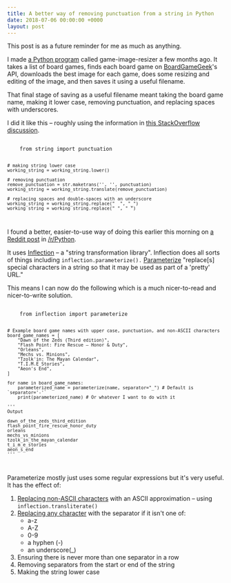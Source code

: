 ```yaml
---
title: A better way of removing punctuation from a string in Python
date: 2018-07-06 00:00:00 +0000
layout: post
---
```

This post is as a future reminder for me as much as anything.

I made [a Python program](https://github.com/edjw/game-image-resizer) called game-image-resizer a few months ago. It takes a list of board games, finds each board game on [BoardGameGeek](http://boardgamegeek.com/)'s API, downloads the best image for each game, does some resizing and editing of the image, and then saves it using a useful filename.

That final stage of saving as a useful filename meant taking the board game name, making it lower case, removing punctuation, and replacing spaces with underscores.

I did it like this – roughly using the information in [this StackOverflow discussion](https://stackoverflow.com/questions/265960/best-way-to-strip-punctuation-from-a-string-in-python).

<code class="js-scrollable">
    from string import punctuation
    
    # making string lower case
    working_string = working_string.lower()
    
    # removing punctuation
    remove_punctuation = str.maketrans('', '', punctuation)
    working_string = working_string.translate(remove_punctuation)
    
    # replacing spaces and double-spaces with an underscore
    working_string = working_string.replace("  ", "_")
    working_string = working_string.replace(" ", "_")
</code>

I found a better, easier-to-use way of doing this earlier this morning on [a Reddit post](https://www.reddit.com/r/Python/comments/8wc2vi/5_rarely_mentioned_but_super_useful_packages_you/) in [/r/Python](https://www.reddit.com/r/Python).

It uses [Inflection](https://inflection.readthedocs.io/en/latest/) – a "string transformation library". Inflection does all sorts of things including `inflection.parameterize().` [Parameterize](https://inflection.readthedocs.io/en/latest/index.html#inflection.parameterize) "replace\[s\] special characters in a string so that it may be used as part of a 'pretty' URL."

This means I can now do the following which is a much nicer-to-read and nicer-to-write solution.

<code class="js-scrollable">
    from inflection import parameterize
    
    # Example board game names with upper case, punctuation, and non-ASCII characters
    board_game_names = [
        "Dawn of the Zeds (Third edition)",
        "Flash Point: Fire Rescue – Honor & Duty",
        "Orléans",
        "Mechs vs. Minions",
        "Tzolk'in: The Mayan Calendar",
        "T.I.M.E Stories",
        "Aeon's End",
    ]
    
    for name in board_game_names:
        parameterized_name = parameterize(name, separator="_") # Default is `separator='-'`
        print(parameterized_name) # Or whatever I want to do with it
    
    '''
    Output
    
    dawn_of_the_zeds_third_edition
    flash_point_fire_rescue_honor_duty
    orleans
    mechs_vs_minions
    tzolk_in_the_mayan_calendar
    t_i_m_e_stories
    aeon_s_end
    '''
</code>

Parameterize mostly just uses some regular expressions but it's very useful. It has the effect of:

1. [Replacing non-ASCII characters](https://inflection.readthedocs.io/en/latest/_modules/inflection.html#transliterate) with an ASCII approximation – using `inflection.transliterate()`
2. [Replacing any character](https://inflection.readthedocs.io/en/latest/_modules/inflection.html#parameterize) with the separator if it isn't one of:
   * a-z
   * A-Z
   * 0-9
   * a hyphen (-)
   * an underscore(_)
3. Ensuring there is never more than one separator in a row
4. Removing separators from the start or end of the string
5. Making the string lower case

